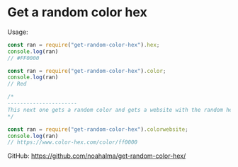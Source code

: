 # Get a random color hex

Usage:
```js
const ran = require("get-random-color-hex").hex;
console.log(ran)
// #FF0000

const ran = require("get-random-color-hex").color;
console.log(ran)
// Red

/*
----------------------
This next one gets a random color and gets a website with the random hex
*/

const ran = require("get-random-color-hex").colorwebsite;
console.log(ran)
// https://www.color-hex.com/color/ff0000
```

GitHub: https://github.com/noahalma/get-random-color-hex/
